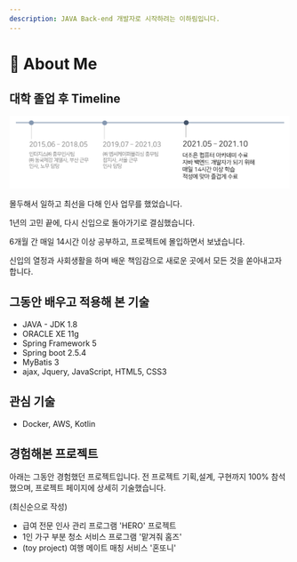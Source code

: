```yaml
---
description: JAVA Back-end 개발자로 시작하려는 이하림입니다.
---
```


# 🌟 About Me

## 대학 졸업 후 Timeline

![](<.gitbook/assets/image (12) (1).png>)

몰두해서 일하고 최선을 다해 인사 업무를 했었습니다.

1년의 고민 끝에, 다시 신입으로 돌아가기로 결심했습니다.&#x20;

6개월 간 매일 14시간 이상 공부하고, 프로젝트에 몰입하면서 보냈습니다.

신입의 열정과 사회생활을 하며 배운 책임감으로 새로운 곳에서 모든 것을 쏟아내고자 합니다.

## 그동안 배우고 적용해 본 기술

* JAVA - JDK 1.8
* ORACLE XE 11g
* Spring Framework 5
* Spring boot 2.5.4
* MyBatis 3
* ajax, Jquery, JavaScript, HTML5, CSS3



## 관심 기술

* Docker, AWS, Kotlin

## 경험해본 프로젝트

아래는 그동안 경험했던 프로젝트입니다. 전 프로젝트 기획,설계, 구현까지 100% 참석했으며, 프로젝트 페이지에 상세히 기술했습니다.

(최신순으로 작성)&#x20;

* 급여 전문 인사 관리 프로그램 'HERO' 프로젝트
* 1인 가구 부분 청소 서비스 프로그램 '맡겨줘 홈즈'
* (toy project) 여행 메이트 매칭 서비스 '혼또니'
